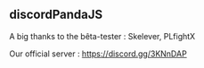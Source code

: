 ## discordPandaJS

A big thanks to the bêta-tester :
Skelever, PLfightX

Our official server : https://discord.gg/3KNnDAP
